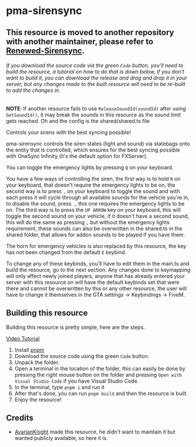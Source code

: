 # pma-sirensync

## This resource is moved to another repository with another maintainer, please refer to [Renewed-Sirensync](https://github.com/Renewed-Scripts/Renewed-Sirensync).

###### *If you download the source code via the green `Code` button, you'll need to build the resource, a tutorial on how to do that is down below, if you don't want to build it, you can download the release and drag and drop it in your server, but any changes made to the built resource will need to be re-built to add the changes in.*

**NOTE**: If another resource fails to use `ReleaseSoundId(soundId)` after using `GetSoundId()`, it may break the sounds in this resource as the sound limit gets reached. Oh and the config is the shared/shared.ts file

Controls your sirens with the best syncing possible!

pma-sirensync controls the siren states (light and sound) via statebags onto the entity that is controlled, which ensures for the best syncing possible with OneSync Infinity (it's the default option for FXServer).

You can toggle the emergency lights by pressing `Q` on your keyboard.

You have a few ways of controlling the siren, the first way is to hold `R` on your keyboard, that doesn't require the emergency lights to be on, the second way is to press `,` on your keyboard to toggle the sound and with each press it will cycle through all available sounds for the vehicle you're in, to disable the sound, press `.`, this one requires the emergency lights to be on. The third way is to press the `UP ARROW` key on your keyboard, this will toggle the second sound on your vehicle, if it doesn't have a second sound, this will do the same as pressing `,` but without the emergency lights requirement, these sounds can also be overwritten in the shared.ts in the shared folder, that allows for addon sounds to be played if you have them.

The horn for emergency vehicles is also replaced by this resource, the key has not been changed from the default `E` keybind.

To change any of these keybinds, you'll have to edit them in the main.ts and build the resource, go to the next section. Any changes done to keymapping will only affect newly joined players, anyone that has already entered your server with this resource on will have the default keybinds set that were there and cannot be overwritten by this or any other resource, the user will have to change it themselves in the GTA settings -> Keybindings -> FiveM.

## Building this resource

Building this resource is pretty simple, here are the steps.

[Video Tutorial](https://youtu.be/SEdXN22gDkc)

1. Install [pnpm](https://pnpm.io/installation#using-npm)
2. Download the source code using the green `Code` button.
3. Unpack the folder.
4. Open a terminal in the location of the folder, this can easily be done by pressing the right mouse button on the folder and pressing `Open with Visual Studio Code` if you have Visual Studio Code.
5. In the terminal, type `pnpm i` and run it
6. After that's done, you can run `pnpm build` and then the resource is built.
7. Enjoy the resource!

## Credits

* [AvarianKnight](https://github.com/AvarianKnight) made this resource, he didn't want to maintain it but wanted publicly available, so here it is.
